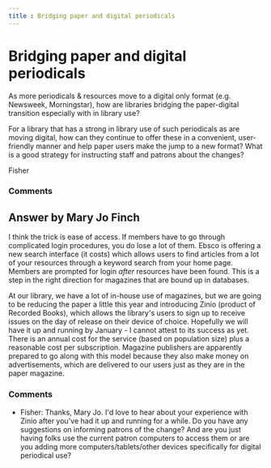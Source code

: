```yaml
---
title : Bridging paper and digital periodicals
---
```

Bridging paper and digital periodicals
=====================
As more periodicals & resources move to a digital only format (e.g.
Newsweek, Morningstar), how are libraries bridging the paper-digital
transition especially with in library use?

For a library that has a strong in library use of such periodicals as
are moving digital, how can they continue to offer these in a
convenient, user-friendly manner and help paper users make the jump to a
new format? What is a good strategy for instructing staff and patrons
about the changes?

Fisher

### Comments ###


Answer by Mary Jo Finch
----------------
I think the trick is ease of access. If members have to go through
complicated login procedures, you do lose a lot of them. Ebsco is
offering a new search interface (it costs) which allows users to find
articles from a lot of your resources through a keyword search from your
home page. Members are prompted for login *after* resources have been
found. This is a step in the right direction for magazines that are
bound up in databases.

At our library, we have a lot of in-house use of magazines, but we are
going to be reducing the paper a little this year and introducing Zinio
(product of Recorded Books), which allows the library's users to sign up
to receive issues on the day of release on their device of choice.
Hopefully we will have it up and running by January - I cannot attest to
its success as yet. There is an annual cost for the service (based on
population size) plus a reasonable cost per subscription. Magazine
publishers are apparently prepared to go along with this model because
they also make money on advertisements, which are delivered to our users
just as they are in the paper magazine.

### Comments ###
* Fisher: Thanks, Mary Jo. I'd love to hear about your experience with Zinio after
you've had it up and running for a while. Do you have any suggestions on
informing patrons of the change? And are you just having folks use the
current patron computers to access them or are you adding more
computers/tablets/other devices specifically for digital periodical use?


